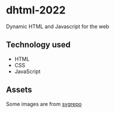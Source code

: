 # dhtml-2022
Dynamic HTML and Javascript for the web

## Technology used
- HTML
- CSS
- JavaScript

## Assets
Some images are from [svgrepo](https://svgrepo.com)
